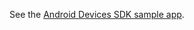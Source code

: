 See the [Android Devices SDK sample app](https://github.com/okta/okta-devices-kotlin/tree/master/push-sample-app).